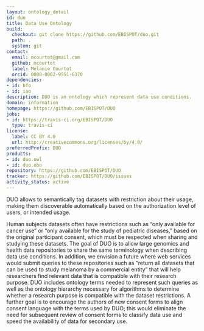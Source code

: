```yaml
---
layout: ontology_detail
id: duo
title: Data Use Ontology
build:
  checkout: git clone https://github.com/EBISPOT/duo.git
  path: .
  system: git
contact:
  email: mcourtot@gmail.com
  github: mcourtot
  label: Melanie Courtot
  orcid: 0000-0002-9551-6370
dependencies:
- id: bfo
- id: iao
description: DUO is an ontology which represent data use conditions.
domain: information
homepage: https://github.com/EBISPOT/DUO
jobs:
- id: https://travis-ci.org/EBISPOT/DUO
  type: travis-ci
license:
  label: CC BY 4.0
  url: http://creativecommons.org/licenses/by/4.0/
preferredPrefix: DUO
products:
- id: duo.owl
- id: duo.obo
repository: https://github.com/EBISPOT/DUO
tracker: https://github.com/EBISPOT/DUO/issues
activity_status: active
---
```


DUO allows to semantically tag datasets with restriction about their usage, making them discoverable automatically based on the authorization level of users, or intended usage.
 
Human subjects datasets often have restrictions such as “only available for cancer use” or “only available for the study of pediatric diseases,” based on the original participant consent, which must be respected when sharing and studying these datasets.
The goal of DUO is to allow large genomics and health data repositories to share the same terminology when describing data use conditions. In addition, we envision a future where web services would submit queries to these repositories such as “return all datasets that can be used to study melanoma by a commercial entity” that will help researchers find relevant data that is compatible with their research purpose. DUO includes ontology terms needed to represent such queries as well as the ontology hierarchy necessary for algorithms to determine whether a research purpose is compatible with the dataset restrictions. A further goal is to encourage the authors of new consent forms to align consent language with the terms used by DUO; this would eliminate the need for subsequent review of consent forms to classify data use and speed the availability of data for secondary use.
